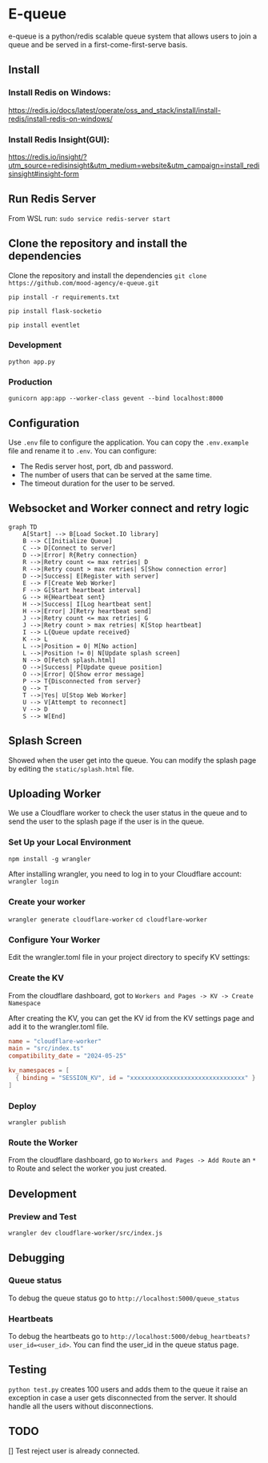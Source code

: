 # E-queue

e-queue is a python/redis scalable queue system that allows users to join a queue and be served in a
first-come-first-serve basis.

## Install

### Install Redis on Windows:
https://redis.io/docs/latest/operate/oss_and_stack/install/install-redis/install-redis-on-windows/

### Install Redis Insight(GUI):
https://redis.io/insight/?utm_source=redisinsight&utm_medium=website&utm_campaign=install_redisinsight#insight-form

## Run Redis Server
From WSL run:
`sudo service redis-server start`

## Clone the repository and install the dependencies
Clone the repository and install the dependencies
`git clone https://github.com/mood-agency/e-queue.git`

`pip install -r requirements.txt`

`pip install flask-socketio`

`pip install eventlet`

### Development
`python app.py`

### Production
`gunicorn app:app --worker-class gevent --bind localhost:8000`

## Configuration
Use `.env` file to configure the application. You can copy the `.env.example` file and rename it to `.env`.
You can configure:
* The Redis server host, port, db and password.
* The number of users that can be served at the same time.
* The timeout duration for the user to be served.

## Websocket and Worker connect and retry logic
```mermaid
graph TD
    A[Start] --> B[Load Socket.IO library]
    B --> C[Initialize Queue]
    C --> D[Connect to server]
    D -->|Error| R{Retry connection}
    R -->|Retry count <= max retries| D
    R -->|Retry count > max retries| S[Show connection error]
    D -->|Success| E[Register with server]
    E --> F[Create Web Worker]
    F --> G[Start heartbeat interval]
    G --> H{Heartbeat sent}
    H -->|Success| I[Log heartbeat sent]
    H -->|Error| J[Retry heartbeat send]
    J -->|Retry count <= max retries| G
    J -->|Retry count > max retries| K[Stop heartbeat]
    I --> L{Queue update received}
    K --> L
    L -->|Position = 0| M[No action]
    L -->|Position != 0| N[Update splash screen]
    N --> O[Fetch splash.html]
    O -->|Success| P[Update queue position]
    O -->|Error| Q[Show error message]
    P --> T{Disconnected from server}
    Q --> T
    T -->|Yes| U[Stop Web Worker]
    U --> V[Attempt to reconnect]
    V --> D
    S --> W[End]
```
## Splash Screen

Showed when the user get into the queue. You can modify the splash page by editing the `static/splash.html` file.

## Uploading Worker
We use a Cloudflare worker to check the user status in the queue and to send the user to the splash page if the user is in the queue.

### Set Up your Local Environment

`npm install -g wrangler`

After installing wrangler, you need to log in to your Cloudflare account:
`wrangler login`

### Create your worker

`wrangler generate cloudflare-worker`
`cd cloudflare-worker`

### Configure Your Worker

Edit the wrangler.toml file in your project directory to specify KV settings:

### Create the KV
From the cloudflare dashboard, got to `Workers and Pages -> KV -> Create Namespace`

After creating the KV, you can get the KV id from the KV settings page and add it to the wrangler.toml file.

```toml
name = "cloudflare-worker"
main = "src/index.ts"
compatibility_date = "2024-05-25"

kv_namespaces = [
  { binding = "SESSION_KV", id = "xxxxxxxxxxxxxxxxxxxxxxxxxxxxxxxx" }
]
```

### Deploy

`wrangler publish`

### Route the Worker
From the cloudflare dashboard, go to `Workers and Pages -> Add Route` an `*` to Route and select the worker you just created.


## Development

### Preview and Test

`wrangler dev cloudflare-worker/src/index.js`

## Debugging

### Queue status

To debug the queue status go to `http://localhost:5000/queue_status`

### Heartbeats

To debug the heartbeats go to `http://localhost:5000/debug_heartbeats?user_id=<user_id>`. You can find
the user_id in the queue status page.


## Testing
`python test.py` creates 100 users and adds them to the queue it raise an exception in case a user gets disconnected from the server. It should handle all the users without disconnections.

## TODO
[] Test reject user is already connected.


